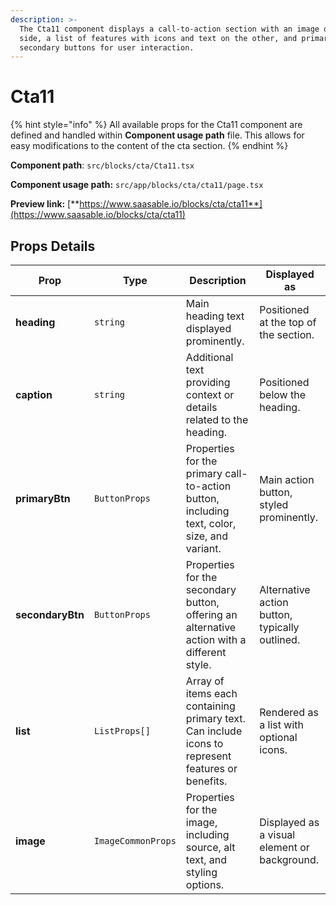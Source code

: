 ```yaml
---
description: >-
  The Cta11 component displays a call-to-action section with an image on one
  side, a list of features with icons and text on the other, and primary and
  secondary buttons for user interaction.
---
```


# Cta11

{% hint style="info" %}
All available props for the Cta11 component are defined and handled within **Component usage path** file. This allows for easy modifications to the content of the cta section.
{% endhint %}

**Component path**: `src/blocks/cta/Cta11.tsx`

**Component usage path:**  `src/app/blocks/cta/cta11/page.tsx`

**Preview link:** [**https://www.saasable.io/blocks/cta/cta11**](https://www.saasable.io/blocks/cta/cta11)

## Props Details

| Prop             | Type               | Description                                                                                       | Displayed as                                   |
| ---------------- | ------------------ | ------------------------------------------------------------------------------------------------- | ---------------------------------------------- |
| **heading**      | `string`           | Main heading text displayed prominently.                                                          | Positioned at the top of the section.          |
| **caption**      | `string`           | Additional text providing context or details related to the heading.                              | Positioned below the heading.                  |
| **primaryBtn**   | `ButtonProps`      | Properties for the primary call-to-action button, including text, color, size, and variant.       | Main action button, styled prominently.        |
| **secondaryBtn** | `ButtonProps`      | Properties for the secondary button, offering an alternative action with a different style.       | Alternative action button, typically outlined. |
| **list**         | `ListProps[]`      | Array of items each containing primary text. Can include icons to represent features or benefits. | Rendered as a list with optional icons.        |
| **image**        | `ImageCommonProps` | Properties for the image, including source, alt text, and styling options.                        | Displayed as a visual element or background.   |
